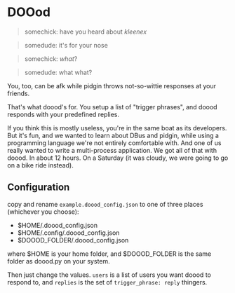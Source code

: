 # DOOod #
> somechick: have you heard about *kleenex*

> somedude: it's for your nose

> somechick: *what*?

> somedude: what what? 

You, too, can be afk while pidgin throws not-so-wittie responses at your friends.

That's what doood's for. You setup a list of "trigger phrases", and doood responds with your predefined replies.

If you think this is mostly useless, you're in the same boat as its developers. But it's fun, and we wanted to learn about DBus and pidgin, while using a programming language we're not entirely comfortable with. And one of us really wanted to write a multi-process application. We got all of that with doood. In about 12 hours. On a Saturday (it was cloudy, we were going to go on a bike ride instead).

## Configuration ##
copy and rename `example.doood_config.json` to one of three places (whichever you choose):

 * $HOME/.doood_config.json
 * $HOME/.config/.doood_config.json
 * $DOOOD_FOLDER/.doood_config.json
 
where $HOME is your home folder, and $DOOOD_FOLDER is the same folder as doood.py on your system.

Then just change the values. `users` is a list of users you want doood to respond to, and `replies` is the set of `trigger_phrase: reply` thingers.

